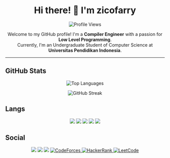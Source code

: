 <h1 align="center">Hi there! 👋 I'm zicofarry</h1>

<p align="center">
  <img src="https://komarev.com/ghpvc/?username=zicofarry&style=plastic" alt="Profile Views">
</p>

<p align="center">
  Welcome to my GitHub profile! I'm a <strong>Compiler Engineer</strong> with a passion for <strong>Low Level Programming</strong>. <br>
  Currently, I'm an Undergraduate Student of Computer Science at <strong>Universitas Pendidikan Indonesia</strong>.
</p>

---

## GitHub Stats
<p align="center">
  <img src="https://github-readme-stats.vercel.app/api/top-langs/?username=zicofarry&layout=compact&hide=jupyter%20notebook&langs_count=10&theme=tokyonight" alt="Top Languages" />
</p>
<p align="center"> 
  <img src="https://streak-stats.demolab.com/?user=zicofarry&theme=tokyonight)](https://git.io/streak-stats" alt="GitHub Streak" />
</p>


## Langs 
<p align="center">
  <img src="https://img.shields.io/badge/C-00599C?style=for-the-badge&logo=c&logoColor=white" />
  <img src="https://img.shields.io/badge/C%2B%2B-00599C?style=for-the-badge&logo=c%2B%2B&logoColor=white" />
  <img src="https://img.shields.io/badge/PHP-777BB4?style=for-the-badge&logo=php&logoColor=white" />
  <img src="https://img.shields.io/badge/Python-FFD43B?style=for-the-badge&logo=python&logoColor=blue" />
  <img src="https://img.shields.io/badge/JavaScript-323330?style=for-the-badge&logo=javascript&logoColor=F7DF1E" />
</p>

## Social
<p align="center">
  <a href="mailto:mhmmdzmslm36@gmail.com"><img src="https://img.shields.io/badge/Gmail-D14836?style=for-the-badge&logo=gmail&logoColor=white" /></a>
  <a href="https://www.linkedin.com/in/muhammad-azmi-salam-2b9a162b6"><img src="https://img.shields.io/badge/LinkedIn-0077B5?style=for-the-badge&logo=linkedin&logoColor=white" /></a>
  <a href="https://instagram.com/mhmmdzmslm_36"><img src="https://img.shields.io/badge/Instagram-E4405F?style=for-the-badge&logo=instagram&logoColor=white" /></a>
  <a href="https://codeforces.com/profile/zicofarry/">
    <img src="https://img.shields.io/badge/Codeforces-445f9d?style=for-the-badge&logo=Codeforces&logoColor=white" alt="CodeForces">
  </a>
  <a href="https://www.hackerrank.com/profile/mhmmdzmslm36">
    <img src="https://img.shields.io/badge/-Hackerrank-2EC866?style=for-the-badge&logo=HackerRank&logoColor=white" alt="HackerRank">
  </a>
  <a href="https://leetcode.com/zicofarry/">
    <img src="https://img.shields.io/badge/-LeetCode-FFA116?style=for-the-badge&logo=LeetCode&logoColor=black" alt="LeetCode">
  </a>
</p>
